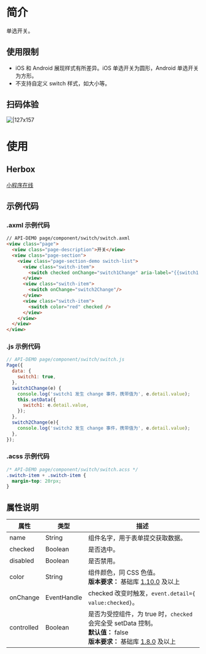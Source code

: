 # 简介
单选开关。

## 使用限制
- iOS 和 Android 展现样式有所差异。iOS 单选开关为圆形，Android 单选开关为方形。
- 不支持自定义 switch 样式，如大小等。

## 扫码体验
![|127x157](https://gw.alipayobjects.com/zos/skylark-tools/public/files/f5ca37ac5dfd5ae057504beb9ae059e5.png#align=left&display=inline&height=157&margin=%5Bobject%20Object%5D&originHeight=157&originWidth=127&status=done&style=none&width=127)

# 使用

## Herbox
[小程序在线](https://herbox-embed.alipay.com/s/doc-switch?theme=light&previewZoom=75&chInfo=openhome-doc) 

## 示例代码

### .axml 示例代码
```html
// API-DEMO page/component/switch/switch.axml 
<view class="page">
  <view class="page-description">开关</view>
  <view class="page-section">
    <view class="page-section-demo switch-list">
      <view class="switch-item">
        <switch checked onChange="switch1Change" aria-label="{{switch1 ? 'switch opened' : 'switch closed'}}" />
      </view>
      <view class="switch-item">
        <switch onChange="switch2Change"/>
      </view>
      <view class="switch-item">
        <switch color="red" checked />
      </view>
    </view>
  </view>
</view>
```

### .js 示例代码
```javascript
// API-DEMO page/component/switch/switch.js
Page({
  data: {
    switch1: true,
  },
  switch1Change(e) {
    console.log('switch1 发生 change 事件，携带值为', e.detail.value);
    this.setData({
      switch1: e.detail.value,
    });
  },
  switch2Change(e){
    console.log('switch2 发生 change 事件，携带值为', e.detail.value);
  },
});
```

### .acss 示例代码
```css
/* API-DEMO page/component/switch/switch.acss */
.switch-item + .switch-item {
  margin-top: 20rpx;
}
```

## 属性说明
| **属性** | **类型** | **描述** |
| --- | --- | --- |
| name | String | 组件名字，用于表单提交获取数据。 |
| checked | Boolean | 是否选中。 |
| disabled | Boolean | 是否禁用。 |
| color | String | 组件颜色，同 CSS 色值。<br />**版本要求：** 基础库 [1.10.0](/mini/framework/compatibility) 及以上 |
| onChange | EventHandle | checked 改变时触发，`event.detail={ value:checked}`。 |
| controlled | Boolean | 是否为受控组件，为 true 时，`checked` 会完全受 setData 控制。<br />**默认值：** false<br />**版本要求：** 基础库 [1.8.0](/mini/framework/compatibility) 及以上 |

